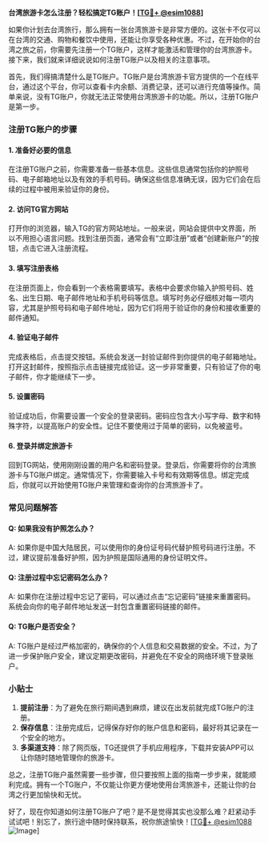 **台湾旅游卡怎么注册？轻松搞定TG账户！[[TG💪+ @esim1088](https://t.me/s/esim1088)]**

如果你计划去台湾旅行，那么拥有一张台湾旅游卡是非常方便的。这张卡不仅可以在台湾的交通、购物和餐饮中使用，还能让你享受各种优惠。不过，在开始你的台湾之旅之前，你需要先注册一个TG账户，这样才能激活和管理你的台湾旅游卡。接下来，我们就来详细说说如何注册TG账户以及相关的注意事项。

首先，我们得搞清楚什么是TG账户。TG账户是台湾旅游卡官方提供的一个在线平台，通过这个平台，你可以查看卡内余额、消费记录，还可以进行充值等操作。简单来说，没有TG账户，你就无法正常使用台湾旅游卡的功能。所以，注册TG账户是第一步。

### 注册TG账户的步骤

#### 1. 准备好必要的信息
在注册TG账户之前，你需要准备一些基本信息。这些信息通常包括你的护照号码、电子邮箱地址以及有效的手机号码。确保这些信息准确无误，因为它们会在后续的过程中被用来验证你的身份。

#### 2. 访问TG官方网站
打开你的浏览器，输入TG的官方网站地址。一般来说，网站会提供中文界面，所以不用担心语言问题。找到注册页面，通常会有“立即注册”或者“创建新账户”的按钮，点击它进入注册流程。

#### 3. 填写注册表格
在注册页面上，你会看到一个表格需要填写。表格中会要求你输入护照号码、姓名、出生日期、电子邮件地址和手机号码等信息。填写时务必仔细核对每一项内容，尤其是护照号码和电子邮件地址，因为它们将用于验证你的身份和接收重要的邮件通知。

#### 4. 验证电子邮件
完成表格后，点击提交按钮。系统会发送一封验证邮件到你提供的电子邮箱地址。打开这封邮件，按照指示点击链接完成验证。这一步非常重要，只有验证了你的电子邮件，你才能继续下一步。

#### 5. 设置密码
验证成功后，你需要设置一个安全的登录密码。密码应包含大小写字母、数字和特殊字符，以提高账户的安全性。记住不要使用过于简单的密码，以免被盗号。

#### 6. 登录并绑定旅游卡
回到TG网站，使用刚刚设置的用户名和密码登录。登录后，你需要将你的台湾旅游卡与TG账户绑定。通常情况下，你需要输入卡号和有效期等信息。绑定完成后，你就可以开始使用TG账户来管理和查询你的台湾旅游卡了。

### 常见问题解答

#### Q: 如果我没有护照怎么办？
A: 如果你是中国大陆居民，可以使用你的身份证号码代替护照号码进行注册。不过，建议提前准备好护照，因为护照是国际通用的身份证明文件。

#### Q: 注册过程中忘记密码怎么办？
A: 如果你在注册过程中忘记了密码，可以通过点击“忘记密码”链接来重置密码。系统会向你的电子邮件地址发送一封包含重置密码链接的邮件。

#### Q: TG账户是否安全？
A: TG账户是经过严格加密的，确保你的个人信息和交易数据的安全。不过，为了进一步保护账户安全，建议定期更改密码，并避免在不安全的网络环境下登录账户。

### 小贴士

1. **提前注册**：为了避免在旅行期间遇到麻烦，建议在出发前就完成TG账户的注册。
2. **保存信息**：注册完成后，记得保存好你的账户信息和密码，最好将其记录在一个安全的地方。
3. **多渠道支持**：除了网页版，TG还提供了手机应用程序，下载并安装APP可以让你随时随地管理你的旅游卡。

总之，注册TG账户虽然需要一些步骤，但只要按照上面的指南一步步来，就能顺利完成。拥有一个TG账户，不仅能让你更方便地使用台湾旅游卡，还能让你的台湾之行更加愉快和无忧。

好了，现在你知道如何注册TG账户了吧？是不是觉得其实也没那么难？赶紧动手试试吧！别忘了，旅行途中随时保持联系，祝你旅途愉快！[[TG💪+ @esim1088](https://t.me/s/esim1088) ![Image](https://i.postimg.cc/4NQfJmqS/Snipaste-2025-05-13-00-14-12.png)]